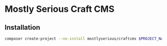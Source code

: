 # Mostly Serious Craft CMS

## Installation
```sh
composer create-project --no-install mostlyserious/craftcms $PROJECT_NAME
```
